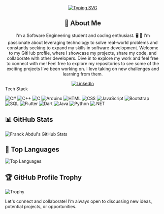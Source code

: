 
<!--
**franckabdul/franckabdul** is a ✨ _special_ ✨ repository because its `README.md` (this file) appears on your GitHub profile.

Here are some ideas to get you started:

- 🔭 I’m currently working on ...
- 🌱 I’m currently learning ...
- 👯 I’m looking to collaborate on ...
- 🤔 I’m looking for help with ...
- 💬 Ask me about ...
- 📫 How to reach me: ...
- 😄 Pronouns: ...
- ⚡ Fun fact: ...
-->
<div align="center">
    <a href="https://git.io/typing-svg"><img src="https://readme-typing-svg.demolab.com?font=Fira+Code&pause=1000&color=63F747&random=false&width=435&lines=Greetings!+I'm+Franck+Abdul+;You've+reached+my+GitHub+page." alt="Typing SVG" /></a>
</div>


<div align="center">
    <h2>🚀 About Me</h2>
    <p> I'm a Software Engineering student and coding enthusiast. 🖥️ 🌟 I'm passionate about leveraging technology to solve real-world problems and constantly seeking to expand my skills in software development. Welcome to my GitHub profile, where I showcase my projects, share my code, and collaborate with other developers. Dive in to explore my work and feel free to connect with me!
Feel free to explore my repositories to see some of the exciting projects I've been working on. I love taking on new challenges and learning from them. </p>
  <div align="center">
    <a href="https://www.linkedin.com/in/franck-nasibu-9501a7221/">
        <img src="https://img.shields.io/badge/LinkedIn-0077B5?style=for-the-badge&logo=linkedin&logoColor=white" alt="LinkedIn"/>
    </a>
</div>



</div>
Tech Stack

![C#](https://img.shields.io/badge/-C%23-239120?style=flat-square&logo=c-sharp&logoColor=white)
![C++](https://img.shields.io/badge/-C++-00599C?style=flat-square&logo=c%2B%2B&logoColor=white)
![C](https://img.shields.io/badge/-C-00599C?style=flat-square&logo=c&logoColor=white)
![Arduino](https://img.shields.io/badge/-Arduino-00979D?style=flat-square&logo=arduino&logoColor=white)
![HTML](https://img.shields.io/badge/-HTML5-E34F26?style=flat-square&logo=html5&logoColor=white)
![CSS](https://img.shields.io/badge/-CSS3-1572B6?style=flat-square&logo=css3&logoColor=white)
![JavaScript](https://img.shields.io/badge/-JavaScript-F7DF1E?style=flat-square&logo=javascript&logoColor=black)
![Bootstrap](https://img.shields.io/badge/-Bootstrap-563D7C?style=flat-square&logo=bootstrap&logoColor=white)
![SQL](https://img.shields.io/badge/-SQL-4479A1?style=flat-square&logo=postgresql&logoColor=white)
![Flutter](https://img.shields.io/badge/-Flutter-02569B?style=flat-square&logo=flutter&logoColor=white)
![Dart](https://img.shields.io/badge/-Dart-0175C2?style=flat-square&logo=dart&logoColor=white)
![Java](https://img.shields.io/badge/-Java-007396?style=flat-square&logo=java&logoColor=white)
![Python](https://img.shields.io/badge/-Python-3776AB?style=flat-square&logo=python&logoColor=white)
![.NET](https://img.shields.io/badge/-.NET-512BD4?style=flat-square&logo=dotnet&logoColor=white)



## 📊 GitHub Stats

![Franck Abdul's GitHub Stats](https://github-readme-stats.vercel.app/api?username=franckabdul&show_icons=true&theme=radical)



## 🚀 Top Languages

![Top Languages](https://github-readme-stats.vercel.app/api/top-langs/?username=franckabdul&layout=compact&theme=radical)



## 🏆 GitHub Profile Trophy

![Trophy](https://github-profile-trophy.vercel.app/?username=franckabdul&theme=radical)


Let's connect and collaborate! I’m always open to discussing new ideas, potential projects, or opportunities.

